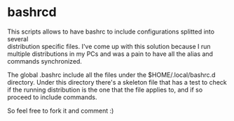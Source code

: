 bashrcd
=======

This scripts allows to have bashrc to include configurations splitted into several  
distribution specific files. I've come up with this solution because I run multiple
distributions in my PCs and was a pain to have all the alias and commands synchronized.

The global .bashrc include all the files under the $HOME/.local/bashrc.d directory. 
Under this directory there's a skeleton file that has a test to check if the running 
distribution is the one that the file applies to, and if so proceed to include 
commands.

So feel free to fork it and comment :)
